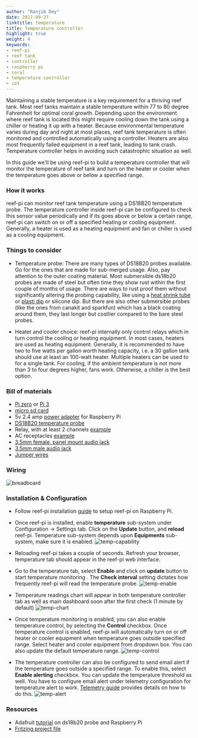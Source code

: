 ```yaml
---
author: "Ranjib Dey"
date: 2017-09-27
linktitle: temperature
title: Temperature controller
highlight: true
weight: 4
keywords:
- reef-pi
- reef tank
- controller
- raspberry pi
- coral
- temperature controller
- iot
---
```


Maintaining a stable temperature is a key requirement for a thriving reef tank. Most reef tanks maintain a stable temperature within 77 to 80 degree Fahrenheit for optimal coral growth. Depending upon the environment where reef tank is located this might require cooling down the tank using a chiller or heating it up with a heater. Because environmental temperature varies during day and night at most places, reef tank temperature is often monitored and controlled automatically using a controller. Heaters are also most frequently failed equipment in a reef tank, leading to tank crash. Temperature controller helps in avoiding such catastrophic situation as well.

In this guide we'll be using reef-pi to build a temperature controller that will monitor the temperature of reef tank and turn on the heater or cooler when the temperature goes above or below a specified range.

### How it works

reef-pi can monitor reef tank temperature using a DS18B20 temperature probe. The temperature controller inside reef-pi can be configured to check this sensor value periodically and if its goes above or below a certain range, reef-pi can switch on or off a specified heating or cooling equipment. Generally, a heater is used as a heating equipment and fan or chiller is used as a cooling equipment.

### Things to consider

- Temperature probe: There are many types of DS18B20 probes available. Go for the ones that are made for sub-merged usage. Also, pay attention to the outer coating material. Most submersible ds18b20 probes are made of steel but often time they show rust within the first couple of months of usage. There are ways to rust proof them without significantly altering the probing capability, like using a [heat shrink tube](https://www.adafruit.com/product/1020) or [plasti dip](https://www.amazon.com/dp/B00I9SK8XY/) or silicone dip. But there are also other submersible probes (like the ones from canakit and sparkfun) which has a black coating around them, they last longer but costlier compared to the bare steel probes.

- Heater and cooler choice: reef-pi internally only control relays which in turn control the cooling or heating equipment. In most cases, heaters are used as heating equipment. Generally, it is recommended to have two to five watts per gallon worth heating capacity, i.e. a 30 gallon tank should use at least an 100-watt heater. Multiple heaters can be used to for a single tank. For cooling, if the ambient temperature is not more than 3 to four degrees higher, fans work. Otherwise, a chiller is the best option.


### Bill of materials

- [Pi zero](https://www.adafruit.com/product/3400) or [Pi 3](https://www.adafruit.com/product/3055)
- [micro sd card](https://www.adafruit.com/product/2693)
- 5v 2.4 amp [power adapter](https://www.adafruit.com/product/1995) for Raspberry Pi
- [DS18B20 temperature probe](https://www.amazon.com/dp/B01B27R21Y/)
- Relay, with at least 2 channels [example](https://www.amazon.com/dp/B00E0NTPP4)
- AC receptacles [example](https://www.amazon.com/gp/product/B002DQT5UK/)
- [3.5mm female, panel mount audio jack](https://www.amazon.com/dp/B013AP77T8)
- [3.5mm male audio jack](https://www.amazon.com/dp/B00MFRZ2SG/)
- [Jumper wires](https://www.amazon.com/dp/B00DJY4RS0)

### Wiring

![breadboard](/img/temperature/breadboard.png)


### Installation & Configuration

- Follow reef-pi installation [guide](../../general-guides/install) to setup reef-pi on Raspberry Pi.

- Once reef-pi is installed, enable **temperature** sub-system under Configuration -> Settings tab. Click on the **Update** button, and **reload** reef-pi. Temperature sub-system depends upon **Equipments** sub-system, make sure it is enabled.
![temp-capability](/img/temperature/temp-capability.png)

- Reloading reef-pi takes a couple of seconds. Refresh your browser, temperature tab should appear in the reef-pi web interface.

- Go to the temperature tab, select **Enable** and click on **update** button to start temperature monitoring . The **Check interval** setting dictates how frequently reef-pi will read the temperature probe.
![temp-enable](/img/temperature/temp-enable.png)

- Temperature readings chart will appear in both temperature controller tab as well as main dashboard soon after the first check (1 minute by default)
![temp-chart](/img/temperature/temp-chart.png)


- Once temperature monitoring is enabled, you can also enable temperature control, by selecting the **Control** checkbox. Once temperature control is enabled, reef-pi will automatically turn on or off heater or cooler equipment when temperature goes outside specified range. Select heater and cooler equipment from dropdown box. You can also update the default temperature range.
![temp-control](/img/temperature/temp-control.png)

- The temperature controller can also be configured to send email alert if the temperature goes outside a specified range. To enable this, select **Enable alerting** checkbox. You can update the temperature threshold as well. You have to configure email alert under telemetry configuration for temperature alert to work. [Telemetry guide](/build-guides/telemetry) provides details  on how to do this.
![temp-alert](/img/temperature/temp-alert.png)

### Resources

- Adafruit [tutorial](https://learn.adafruit.com/adafruits-raspberry-pi-lesson-11-ds18b20-temperature-sensing?view=all) on ds18b20 probe and Raspberry Pi
- [Fritzing project file](https://github.com/reef-pi/DesignFiles/raw/master/temperature.fzz)
